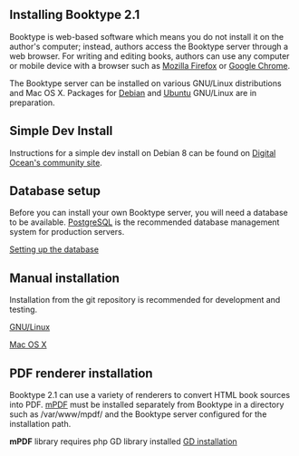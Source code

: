 Installing Booktype 2.1
-----------------------

Booktype is web-based software which means you do not install it on the author's 
computer; instead, authors access the Booktype server through a web browser. For 
writing and editing books, authors can use any computer or mobile device with a 
browser such as [Mozilla Firefox](https://www.mozilla.org/firefox/) or
[Google Chrome](https://www.google.com/chrome/).

The Booktype server can be installed on various GNU/Linux distributions and
Mac OS X. Packages for [Debian](https://www.debian.org) and
[Ubuntu](https://www.ubuntu.com) GNU/Linux are in preparation.


Simple Dev Install
------------------

Instructions for a simple dev install on Debian 8 can be found on
[Digital Ocean's community site](https://www.digitalocean.com/community/tutorials/how-to-publish-real-books-with-booktype-on-debian-8).


Database setup
--------------

Before you can install your own Booktype server, you will need a database to be 
available. [PostgreSQL](https://www.postgresql.org) is the recommended database
management system for production servers.

 [Setting up the database](https://sourcefabric.booktype.pro/booktype-23-for-authors-and-publishers/setting-up-the-database/)


Manual installation
-------------------

Installation from the git repository is recommended for development and 
testing.

 [GNU/Linux](https://sourcefabric.booktype.pro/booktype-23-for-authors-and-publishers/manual-installation-on-gnulinux/)

 [Mac OS X](https://sourcefabric.booktype.pro/booktype-23-for-authors-and-publishers/manual-installation-on-os-x/)


PDF renderer installation
-------------------------

Booktype 2.1 can use a variety of renderers to convert HTML book sources into 
PDF. [mPDF](https://github.com/mpdf/mpdf) must be installed separately from Booktype
in a directory such as /var/www/mpdf/ and the Booktype server configured for 
the installation path. 

**mPDF** library requires php GD library installed 
[GD installation](http://php.net/manual/en/image.installation.php)

